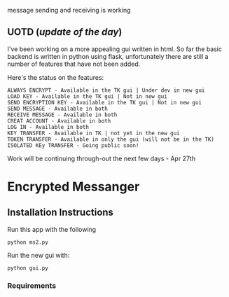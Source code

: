 

message sending and receiving is working
## UOTD (*update of the day*)
  I've been working on a more appealing gui written in html. So far the basic backend is written in python using flask, unfortunately there are still a number of features that have not been added. 
  
  Here's the status on the features:
	

    ALWAYS ENCRYPT - Available in the TK gui | Under dev in new gui
    LOAD KEY - Available in the TK gui | Not in new gui
    SEND ENCRYPTION KEY - Available in the TK gui | Not in new gui
    SEND MESSAGE - Available in both
    RECEIVE MESSAGE - Available in both
    CREAT ACCOUNT - Available in both
    LOG IN - Available in both
    KEY TRANSFER - Available in TK | not yet in the new gui
    TOKEN TRANSFER - Available in only the gui (will not be in the TK)
    ISOLATED KEy TRANSFER - Going public soon!

Work will be continuing through-out the next few days - Apr 27th
    
	
  
# Encrypted Messanger

## Installation Instructions
Run this app with the following

    python ms2.py
 Run the new gui with:
 

    python gui.py
    
### Requirements
